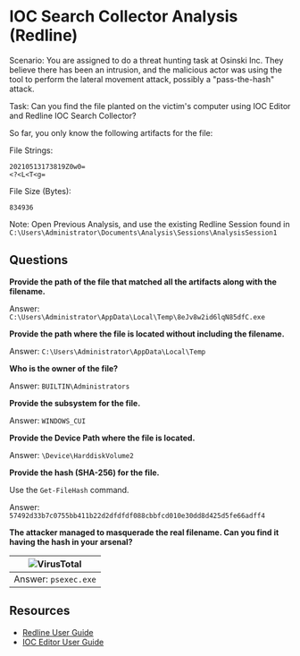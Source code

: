# IOC Search Collector Analysis (Redline)

Scenario: You are assigned to do a threat hunting task at Osinski Inc. They believe there has been an intrusion, 
and the malicious actor was using the tool to perform the lateral movement attack, possibly a "pass-the-hash" attack.

Task: Can you find the file planted on the victim's computer using IOC Editor and Redline IOC Search Collector?

So far, you only know the following artifacts for the file:

File Strings:

    20210513173819Z0w0=
    <?<L<T<g=

File Size (Bytes):

    834936

Note: Open Previous Analysis, and use the existing Redline Session found in 
`C:\Users\Administrator\Documents\Analysis\Sessions\AnalysisSession1`

## Questions

**Provide the path of the file that matched all the artifacts along with the filename.**

Answer: `C:\Users\Administrator\AppData\Local\Temp\8eJv8w2id6lqN85dfC.exe`

**Provide the path where the file is located without including the filename.**

Answer: `C:\Users\Administrator\AppData\Local\Temp`

**Who is the owner of the file?**

Answer: `BUILTIN\Administrators`

**Provide the subsystem for the file.**

Answer: `WINDOWS_CUI`

**Provide the Device Path where the file is located.**

Answer: `\Device\HarddiskVolume2`

**Provide the hash (SHA-256) for the file.**

Use the `Get-FileHash` command.

Answer: `57492d33b7c0755bb411b22d2dfdfdf088cbbfcd010e30dd8d425d5fe66adff4`

**The attacker managed to masquerade the real filename. Can you find it having the hash in your arsenal?**

| ![VirusTotal](/_static/images/redline-checkhash.png)
|:--:|
| Answer: `psexec.exe` |

## Resources

* [Redline User Guide](https://www.fireeye.com/content/dam/fireeye-www/services/freeware/ug-redline.pdf)
* [IOC Editor User Guide](https://www.fireeye.com/content/dam/fireeye-www/services/freeware/ug-ioc-editor.pdf)


